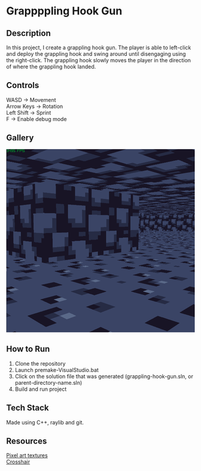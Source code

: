 # Grappppling Hook Gun

## Description

In this project, I create a grappling hook gun. The player is able to left-click and deploy the grappling hook and swing around until disengaging using the right-click. The grappling hook slowly moves the player in the direction of where the grappling hook landed.

## Controls

WASD -> Movement
<br>Arrow Keys -> Rotation
<br>Left Shift -> Sprint
<br>F -> Enable debug mode

## Gallery

![Gameplay](gallery/gameplay.gif)

## How to Run

1. Clone the repository
2. Launch premake-VisualStudio.bat
3. Click on the solution file that was generated (grappling-hook-gun.sln, or parent-directory-name.sln)
4. Build and run project

## Tech Stack

Made using C++, raylib and git.

## Resources

[Pixel art textures](https://piiixl.itch.io/textures)
<br>[Crosshair](https://kenney-assets.itch.io/crosshair-pack)
